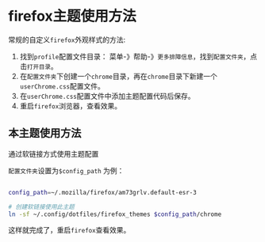 # firefox主题使用方法

常规的自定义`firefox`外观样式的方法:
1. 找到`profile`配置文件目录： 菜单-》帮助-》`更多排障信息`，找到`配置文件夹`，点击`打开目录`。
2. 在`配置文件夹`下创建一个`chrome`目录，再在`chrome`目录下新建一个`userChrome.css`配置文件。
3. 在`userChrome.css`配置文件中添加主题配置代码后保存。
4. 重启`firefox`浏览器，查看效果。


## 本主题使用方法

通过软链接方式使用主题配置

`配置文件夹`设置为`$config_path` 为例：
```sh

config_path=~/.mozilla/firefox/am73grlv.default-esr-3

# 创建软链接使用此主题
ln -sf ~/.config/dotfiles/firefox_themes $config_path/chrome

```
这样就完成了，重启`firefox`查看效果。


